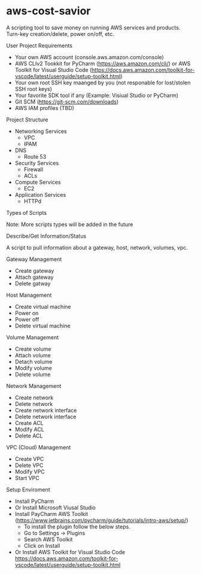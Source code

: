 # aws-cost-savior
A scripting tool to save money on running AWS services and products. Turn-key creation/delete, power on/off, etc.


User Project Requirements

* Your own AWS account  (console.aws.amazon.com/console)
* AWS CLIv2 Tookkit for PyCharm (https://aws.amazon.com/cli/) or AWS Toolkit for Visual Studio Code (https://docs.aws.amazon.com/toolkit-for-vscode/latest/userguide/setup-toolkit.html)
* Your own root SSH key maanged by you (not responable for lost/stolen SSH root keys)
* Your favorite SDK tool if any (Example: Visiual Studio or PyCharm)
* Git SCM (https://git-scm.com/downloads) 
* AWS IAM profiles (TBD)


Project Structure

* Networking Services
  * VPC
  * IPAM
* DNS
  * Route 53
* Security Services
  * Firewall
  * ACLs
* Compute Services
  * EC2 
* Application Services
  * HTTPd

Types of Scripts

Note: More scripts types will be added in the future

Describe/Get Information/Status

A script to pull information about a gateway, host, network, volumes, vpc.

Gateway Management

* Create gateway
* Attach gateway
* Delete gatway

Host Management

* Create virtual machine
* Power on
* Power off
* Delete virtual machine

Volume Management

* Create volume
* Attach volume
* Detach volume
* Modify volume
* Delete volume

Network Management

* Create network
* Delete network
* Create network interface
* Delete network interface
* Create ACL
* Modify ACL
* Delete ACL

VPC (Cloud) Management

* Create VPC
* Delete VPC
* Modify VPC
* Start VPC


Setup Enviroment

* Install PyCharm 
* Or Install Microsoft Viusal Studio
* Install PayCharm AWS Toolkit (https://www.jetbrains.com/pycharm/guide/tutorials/intro-aws/setup/)
  * To install the plugin follow the below steps.
  * Go to Settings -> Plugins
   * Search AWS Toolkit
    * Click on Install
* Or Install AWS Toolkit for Visual Studio Code https://docs.aws.amazon.com/toolkit-for-vscode/latest/userguide/setup-toolkit.html


